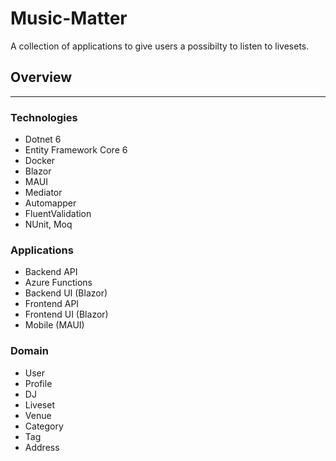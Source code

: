 # Music-Matter

A collection of applications to give users a possibilty to listen to livesets.

## Overview

***

### Technologies

- Dotnet 6
- Entity Framework Core 6
- Docker
- Blazor
- MAUI
- Mediator
- Automapper
- FluentValidation
- NUnit, Moq

### Applications

- Backend API
- Azure Functions
- Backend UI (Blazor)
- Frontend API
- Frontend UI (Blazor)
- Mobile (MAUI)

### Domain

- User
- Profile
- DJ
- Liveset
- Venue
- Category
- Tag
- Address
